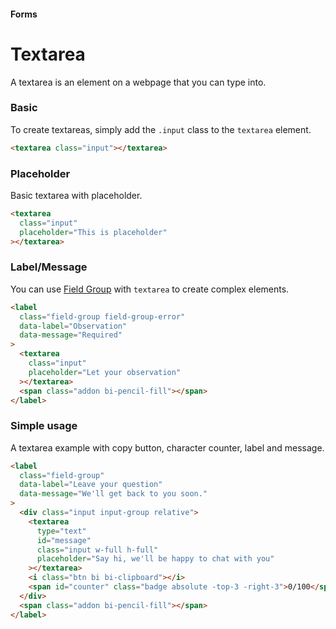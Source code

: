 #### Forms

# Textarea

A textarea is an element on a webpage that you can type into.

### Basic

To create textareas, simply add the `.input` class to the `textarea` element.

``` html
<textarea class="input"></textarea>
```

### Placeholder

Basic textarea with placeholder.

``` html
<textarea
  class="input"
  placeholder="This is placeholder"
></textarea>
```

### Label/Message

You can use [Field Group](https://github.com/chrissgon/perfectui/blob/main/docs/field-group.md) with `textarea` to create complex elements.

``` html
<label
  class="field-group field-group-error"
  data-label="Observation"
  data-message="Required"
>
  <textarea
    class="input"
    placeholder="Let your observation"
  ></textarea>
  <span class="addon bi-pencil-fill"></span>
</label>
```

### Simple usage

A textarea example with copy button, character counter, label and message.

``` html
<label
  class="field-group"
  data-label="Leave your question"
  data-message="We'll get back to you soon."
>
  <div class="input input-group relative">
    <textarea
      type="text"
      id="message"
      class="input w-full h-full"
      placeholder="Say hi, we'll be happy to chat with you"
    ></textarea>
    <i class="btn bi bi-clipboard"></i>
    <span id="counter" class="badge absolute -top-3 -right-3">0/100</span>
  </div>
  <span class="addon bi-pencil-fill"></span>
</label>
```